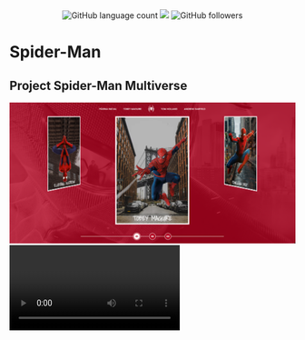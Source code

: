 <div align="center">
<img alt="GitHub language count" src="https://img.shields.io/github/languages/count/rafa1807/Spider-Man">
<img src="https://img.shields.io/badge/%F0%9F%99%8F-Thanks-blueviolet">
<img alt="GitHub followers" src="https://img.shields.io/github/followers/Rafa1807?style=social">
</div>

# Spider-Man

## Project Spider-Man Multiverse

<img src="./assets/images/readme.png">
<video src="./assets/images/tela.mov" />


## Project development in HTML, CSS e JS
